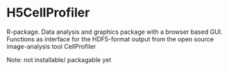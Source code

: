 # H5CellProfiler
R-package. Data analysis and graphics package with a browser based GUI. Functions as interface for the HDF5-format output from the open source image-analysis tool CellProfiler

Note: not installable/ packagable yet


